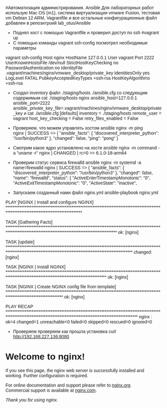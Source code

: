 #Автоматизация администрирования. Ansible
Для лабораторных работ использую Mac OS (m1), система виртуализации vmware Fusion, тестовая vm Debian 12 ARM, Vagrantfile и все остальные конфигурационные файл добавлен в репозитроий lab_otus/Ansible
- Поднял хост с помощью Vagrantfile и проверил доступ по ssh
#vagrant up
- C помощью команды vagrant ssh-config посмотрел необходимые параметры

vagrant ssh-config
Host nginx
  HostName 127.0.0.1
  User vagrant
  Port 2222
  UserKnownHostsFile /dev/null
  StrictHostKeyChecking no
  PasswordAuthentication no
  IdentityFile .vagrant/machines/nginx/vmware_desktop/private_key
  IdentitiesOnly yes
  LogLevel FATAL
  PubkeyAcceptedKeyTypes +ssh-rsa
  HostKeyAlgorithms +ssh-rsa

- Создал inventory файл ./staging/hosts ./ansible.cfg со следующим содержимым
  cat ./staging/hosts 
nginx ansible_host=127.0.0.1 ansible_port=2222 ansible_private_key_file=.vagrant/machines/nginx/vmware_desktop/private_key
и
cat ./ansible.cfg
[defaults]
inventory = ./staging/hosts
remote_user = vagrant
host_key_checking = False
retry_files_enabled = False

- Проверяем, что можем управлять хостом
ansible nginx -m ping      
nginx | SUCCESS => {
    "ansible_facts": {
        "discovered_interpreter_python": "/usr/bin/python3"
    },
    "changed": false,
    "ping": "pong"
}

- Смотрим какое ядро установлено на хосте
ansible nginx -m command -a "uname -r"
nginx | CHANGED | rc=0 >>
6.1.0-18-arm64

- Проверим статус сервиса firewalld
ansible nginx -m systemd -a name=firewalld
nginx | SUCCESS => {
    "ansible_facts": {
        "discovered_interpreter_python": "/usr/bin/python3"
    },
    "changed": false,
    "name": "firewalld",
    "status": {
        "ActiveEnterTimestampMonotonic": "0",
        "ActiveExitTimestampMonotonic": "0",
        "ActiveState": "inactive",

- Запускаем созданный нами файл nginx.yml
ansible-playbook nginx.yml

PLAY [NGINX | Install and configure NGINX] *************************************************************************************************************************************

TASK [Gathering Facts] *********************************************************************************************************************************************************
ok: [nginx]

TASK [update] ******************************************************************************************************************************************************************
changed: [nginx]

TASK [NGINX | Install NGINX] ***************************************************************************************************************************************************
ok: [nginx]

TASK [NGINX | Create NGINX config file from template] **************************************************************************************************************************
ok: [nginx]

PLAY RECAP *********************************************************************************************************************************************************************
nginx                      : ok=4    changed=1    unreachable=0    failed=0    skipped=0    rescued=0    ignored=0   

- Проверяем проверяем как прошла установка
curl http://192.168.227.136:8080
<!DOCTYPE html>
<html>
<head>
<title>Welcome to nginx!</title>
<style>
html { color-scheme: light dark; }
body { width: 35em; margin: 0 auto;
font-family: Tahoma, Verdana, Arial, sans-serif; }
</style>
</head>
<body>
<h1>Welcome to nginx!</h1>
<p>If you see this page, the nginx web server is successfully installed and
working. Further configuration is required.</p>

<p>For online documentation and support please refer to
<a href="http://nginx.org/">nginx.org</a>.<br/>
Commercial support is available at
<a href="http://nginx.com/">nginx.com</a>.</p>

<p><em>Thank you for using nginx.</em></p>
</body>
</html>
